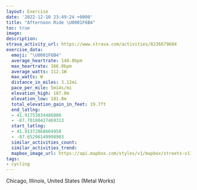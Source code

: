 ```yaml
---
layout: Exercise
date: '2022-12-10 23:49:24 +0000'
title: "Afternoon Ride \U0001F6B4"
toc: true
image:
description:
strava_activity_url: https://www.strava.com/activities/8236679684
exercise_data:
  emoji: "\U0001F6B4"
  average_heartrate: 140.0bpm
  max_heartrate: 166.0bpm
  average_watts: 112.1W
  max_watts: W
  distance_in_miles: 3.12mi
  pace_per_mile: 5m14s/mi
  elevation_high: 187.0m
  elevation_low: 181.0m
  total_elevation_gain_in_feet: 19.7ft
  end_latlng:
  - 41.91753834486008
  - -87.70180427469313
  start_latlng:
  - 41.91372868604958
  - -87.65296149998903
  similar_activities_count:
  similar_activities_trend:
  mapbox_image_url: https://api.mapbox.com/styles/v1/mapbox/streets-v11/static/path-5+787af2-1.0(aqy~Fne_vOoHhL%7BB%7CCFDPXDV%40vDDl%40FhEBbI%3FtEB%60Bl%40%60Eh%40jDvAzJDjAChBJpADHPBbEKXAVG%5EQDE%40KGc%40%40y%40J%5BLIN%40FDHRDb%40DxABxA%3FvDFzHDnNFxH%40%60FAr%40SdBGv%40Cz%40A%60BLxHVfGTtJ%40%60EJfJ%3FlEBnCBnS%3FIAVDdJAdGBbGDrCIfG%40jP%40CACC%40ETA%60CANGJUFiCBcAB),pin-s-s+e5b22e(-87.65544,41.91521),pin-s-f+89ae00(-87.70170999999999,41.91509999999999)/auto/800x800?access_token=pk.eyJ1Ijoiam9zaGJlY2ttYW4iLCJhIjoiY205eWR2aDd1MWZ6djJrbXc4a3M0bWZleiJ9.XiG9OWkNcZk2QzjJbxLB4A
tags:
- cycling
---
```




Chicago, Illinois, United States (Metal Works)

